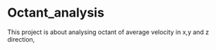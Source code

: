 # Octant_analysis
This project is about analysing octant of average velocity in x,y and z direction,
